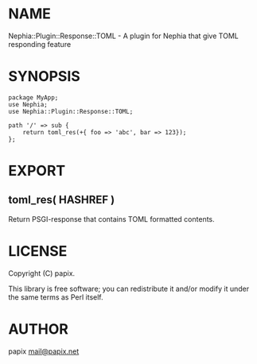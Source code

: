 # NAME

Nephia::Plugin::Response::TOML - A plugin for Nephia that give TOML responding feature

# SYNOPSIS

    package MyApp;
    use Nephia;
    use Nephia::Plugin::Response::TOML;

    path '/' => sub {
        return toml_res(+{ foo => 'abc', bar => 123});
    };

# EXPORT

## toml\_res( HASHREF )

Return PSGI-response that contains TOML formatted contents.

# LICENSE

Copyright (C) papix.

This library is free software; you can redistribute it and/or modify
it under the same terms as Perl itself.

# AUTHOR

papix <mail@papix.net>
